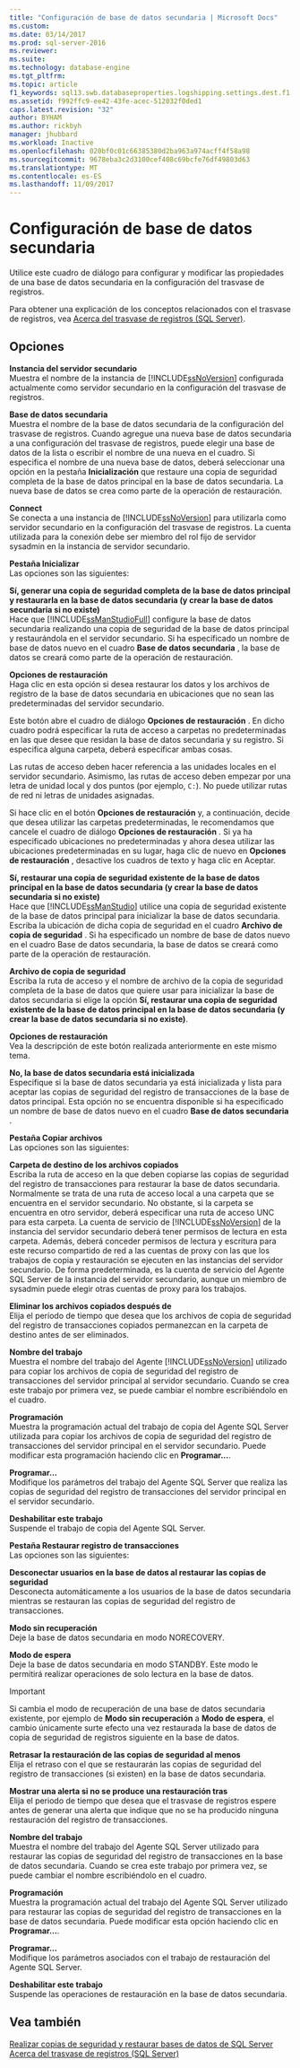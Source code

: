 ```yaml
---
title: "Configuración de base de datos secundaria | Microsoft Docs"
ms.custom: 
ms.date: 03/14/2017
ms.prod: sql-server-2016
ms.reviewer: 
ms.suite: 
ms.technology: database-engine
ms.tgt_pltfrm: 
ms.topic: article
f1_keywords: sql13.swb.databaseproperties.logshipping.settings.dest.f1
ms.assetid: f992ffc9-ee42-43fe-acec-512032f0ded1
caps.latest.revision: "32"
author: BYHAM
ms.author: rickbyh
manager: jhubbard
ms.workload: Inactive
ms.openlocfilehash: 020bf0c01c66385380d2ba963a974acff4f58a98
ms.sourcegitcommit: 9678eba3c2d3100cef408c69bcfe76df49803d63
ms.translationtype: MT
ms.contentlocale: es-ES
ms.lasthandoff: 11/09/2017
---
```

# <a name="secondary-database-settings"></a>Configuración de base de datos secundaria
  Utilice este cuadro de diálogo para configurar y modificar las propiedades de una base de datos secundaria en la configuración del trasvase de registros.  
  
 Para obtener una explicación de los conceptos relacionados con el trasvase de registros, vea [Acerca del trasvase de registros &#40;SQL Server&#41;](../../database-engine/log-shipping/about-log-shipping-sql-server.md).  
  
## <a name="options"></a>Opciones  
 **Instancia del servidor secundario**  
 Muestra el nombre de la instancia de [!INCLUDE[ssNoVersion](../../includes/ssnoversion-md.md)] configurada actualmente como servidor secundario en la configuración del trasvase de registros.  
  
 **Base de datos secundaria**  
 Muestra el nombre de la base de datos secundaria de la configuración del trasvase de registros. Cuando agregue una nueva base de datos secundaria a una configuración del trasvase de registros, puede elegir una base de datos de la lista o escribir el nombre de una nueva en el cuadro. Si especifica el nombre de una nueva base de datos, deberá seleccionar una opción en la pestaña **Inicialización** que restaure una copia de seguridad completa de la base de datos principal en la base de datos secundaria. La nueva base de datos se crea como parte de la operación de restauración.  
  
 **Connect**  
 Se conecta a una instancia de [!INCLUDE[ssNoVersion](../../includes/ssnoversion-md.md)] para utilizarla como servidor secundario en la configuración del trasvase de registros. La cuenta utilizada para la conexión debe ser miembro del rol fijo de servidor sysadmin en la instancia de servidor secundario.  
  
 **Pestaña Inicializar**  
 Las opciones son las siguientes:  
  
 **Sí, generar una copia de seguridad completa de la base de datos principal y restaurarla en la base de datos secundaria (y crear la base de datos secundaria si no existe)**  
 Hace que [!INCLUDE[ssManStudioFull](../../includes/ssmanstudiofull-md.md)] configure la base de datos secundaria realizando una copia de seguridad de la base de datos principal y restaurándola en el servidor secundario. Si ha especificado un nombre de base de datos nuevo en el cuadro **Base de datos secundaria** , la base de datos se creará como parte de la operación de restauración.  
  
 **Opciones de restauración**  
 Haga clic en esta opción si desea restaurar los datos y los archivos de registro de la base de datos secundaria en ubicaciones que no sean las predeterminadas del servidor secundario.  
  
 Este botón abre el cuadro de diálogo **Opciones de restauración** . En dicho cuadro podrá especificar la ruta de acceso a carpetas no predeterminadas en las que desee que residan la base de datos secundaria y su registro. Si especifica alguna carpeta, deberá especificar ambas cosas.  
  
 Las rutas de acceso deben hacer referencia a las unidades locales en el servidor secundario. Asimismo, las rutas de acceso deben empezar por una letra de unidad local y dos puntos (por ejemplo, `C:`). No puede utilizar rutas de red ni letras de unidades asignadas.  
  
 Si hace clic en el botón **Opciones de restauración** y, a continuación, decide que desea utilizar las carpetas predeterminadas, le recomendamos que cancele el cuadro de diálogo **Opciones de restauración** . Si ya ha especificado ubicaciones no predeterminadas y ahora desea utilizar las ubicaciones predeterminadas en su lugar, haga clic de nuevo en **Opciones de restauración** , desactive los cuadros de texto y haga clic en Aceptar.  
  
 **Sí, restaurar una copia de seguridad existente de la base de datos principal en la base de datos secundaria (y crear la base de datos secundaria si no existe)**  
 Hace que [!INCLUDE[ssManStudio](../../includes/ssmanstudio-md.md)] utilice una copia de seguridad existente de la base de datos principal para inicializar la base de datos secundaria. Escriba la ubicación de dicha copia de seguridad en el cuadro **Archivo de copia de seguridad** . Si ha especificado un nombre de base de datos nuevo en el cuadro Base de datos secundaria, la base de datos se creará como parte de la operación de restauración.  
  
 **Archivo de copia de seguridad**  
 Escriba la ruta de acceso y el nombre de archivo de la copia de seguridad completa de la base de datos que quiere usar para inicializar la base de datos secundaria si elige la opción **Sí, restaurar una copia de seguridad existente de la base de datos principal en la base de datos secundaria (y crear la base de datos secundaria si no existe)**.  
  
 **Opciones de restauración**  
 Vea la descripción de este botón realizada anteriormente en este mismo tema.  
  
 **No, la base de datos secundaria está inicializada**  
 Especifique si la base de datos secundaria ya está inicializada y lista para aceptar las copias de seguridad del registro de transacciones de la base de datos principal. Esta opción no se encuentra disponible si ha especificado un nombre de base de datos nuevo en el cuadro **Base de datos secundaria** .  
  
 **Pestaña Copiar archivos**  
 Las opciones son las siguientes:  
  
 **Carpeta de destino de los archivos copiados**  
 Escriba la ruta de acceso en la que deben copiarse las copias de seguridad del registro de transacciones para restaurar la base de datos secundaria. Normalmente se trata de una ruta de acceso local a una carpeta que se encuentra en el servidor secundario. No obstante, si la carpeta se encuentra en otro servidor, deberá especificar una ruta de acceso UNC para esta carpeta. La cuenta de servicio de [!INCLUDE[ssNoVersion](../../includes/ssnoversion-md.md)] de la instancia del servidor secundario deberá tener permisos de lectura en esta carpeta. Además, deberá conceder permisos de lectura y escritura para este recurso compartido de red a las cuentas de proxy con las que los trabajos de copia y restauración se ejecuten en las instancias del servidor secundario. De forma predeterminada, es la cuenta de servicio del Agente SQL Server de la instancia del servidor secundario, aunque un miembro de sysadmin puede elegir otras cuentas de proxy para los trabajos.  
  
 **Eliminar los archivos copiados después de**  
 Elija el período de tiempo que desea que los archivos de copia de seguridad del registro de transacciones copiados permanezcan en la carpeta de destino antes de ser eliminados.  
  
 **Nombre del trabajo**  
 Muestra el nombre del trabajo del Agente [!INCLUDE[ssNoVersion](../../includes/ssnoversion-md.md)] utilizado para copiar los archivos de copia de seguridad del registro de transacciones del servidor principal al servidor secundario. Cuando se crea este trabajo por primera vez, se puede cambiar el nombre escribiéndolo en el cuadro.  
  
 **Programación**  
 Muestra la programación actual del trabajo de copia del Agente SQL Server utilizada para copiar los archivos de copia de seguridad del registro de transacciones del servidor principal en el servidor secundario. Puede modificar esta programación haciendo clic en **Programar...**.  
  
 **Programar...**  
 Modifique los parámetros del trabajo del Agente SQL Server que realiza las copias de seguridad del registro de transacciones del servidor principal en el servidor secundario.  
  
 **Deshabilitar este trabajo**  
 Suspende el trabajo de copia del Agente SQL Server.  
  
 **Pestaña Restaurar registro de transacciones**  
 Las opciones son las siguientes:  
  
 **Desconectar usuarios en la base de datos al restaurar las copias de seguridad**  
 Desconecta automáticamente a los usuarios de la base de datos secundaria mientras se restauran las copias de seguridad del registro de transacciones.  
  
 **Modo sin recuperación**  
 Deje la base de datos secundaria en modo NORECOVERY.  
  
 **Modo de espera**  
 Deje la base de datos secundaria en modo STANDBY. Este modo le permitirá realizar operaciones de solo lectura en la base de datos.  
  
> [!IMPORTANT]  
>  Si cambia el modo de recuperación de una base de datos secundaria existente, por ejemplo de **Modo sin recuperación** a **Modo de espera**, el cambio únicamente surte efecto una vez restaurada la base de datos de copia de seguridad de registros siguiente en la base de datos.  
  
 **Retrasar la restauración de las copias de seguridad al menos**  
 Elija el retraso con el que se restaurarán las copias de seguridad del registro de transacciones (si existen) en la base de datos secundaria.  
  
 **Mostrar una alerta si no se produce una restauración tras**  
 Elija el periodo de tiempo que desea que el trasvase de registros espere antes de generar una alerta que indique que no se ha producido ninguna restauración del registro de transacciones.  
  
 **Nombre del trabajo**  
 Muestra el nombre del trabajo del Agente SQL Server utilizado para restaurar las copias de seguridad del registro de transacciones en la base de datos secundaria. Cuando se crea este trabajo por primera vez, se puede cambiar el nombre escribiéndolo en el cuadro.  
  
 **Programación**  
 Muestra la programación actual del trabajo del Agente SQL Server utilizado para restaurar las copias de seguridad del registro de transacciones en la base de datos secundaria. Puede modificar esta opción haciendo clic en **Programar...**.  
  
 **Programar...**  
 Modifique los parámetros asociados con el trabajo de restauración del Agente SQL Server.  
  
 **Deshabilitar este trabajo**  
 Suspende las operaciones de restauración en la base de datos secundaria.  
  
## <a name="see-also"></a>Vea también  
 [Realizar copias de seguridad y restaurar bases de datos de SQL Server](../../relational-databases/backup-restore/back-up-and-restore-of-sql-server-databases.md)   
 [Acerca del trasvase de registros &#40;SQL Server&#41;](../../database-engine/log-shipping/about-log-shipping-sql-server.md)  
  
  
